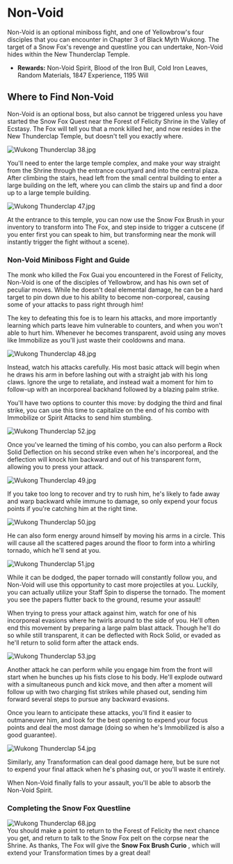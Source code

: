 # Non-Void

Non-Void is an optional miniboss fight, and one of Yellowbrow's four disciples that you can encounter in Chapter 3 of Black Myth Wukong. The target of a Snow Fox's revenge and questline you can undertake, Non-Void hides within the New Thunderclap Temple. 

  * **Rewards:** Non-Void Spirit, Blood of the Iron Bull, Cold Iron Leaves, Random Materials, 1847 Experience, 1195 Will

## Where to Find Non-Void

Non-Void is an optional boss, but also cannot be triggered unless you have started the Snow Fox Quest near the Forest of Felicity Shrine in the Valley of Ecstasy. The Fox will tell you that a monk killed her, and now resides in the New Thunderclap Temple, but doesn't tell you exactly where. 

![Wukong Thunderclap 38.jpg](https://oyster.ignimgs.com/mediawiki/apis.ign.com/black-myth-wukong/5/58/Wukong_Thunderclap_38.jpg)

You'll need to enter the large temple complex, and make your way straight from the Shrine through the entrance courtyard and into the central plaza. After climbing the stairs, head left from the small central building to enter a large building on the left, where you can climb the stairs up and find a door up to a large temple building. 

![Wukong Thunderclap 47.jpg](https://oyster.ignimgs.com/mediawiki/apis.ign.com/black-myth-wukong/2/20/Wukong_Thunderclap_47.jpg)

At the entrance to this temple, you can now use the Snow Fox Brush in your inventory to transform into The Fox, and step inside to trigger a cutscene (if you enter first you can speak to him, but transforming near the monk will instantly trigger the fight without a scene). 

### Non-Void Miniboss Fight and Guide

The monk who killed the Fox Guai you encountered in the Forest of Felicity, Non-Void is one of the disciples of Yellowbrow, and has his own set of peculiar moves. While he doesn't deal elemental damage, he can be a hard target to pin down due to his ability to become non-corporeal, causing some of your attacks to pass right through him! 

The key to defeating this foe is to learn his attacks, and more importantly learning which parts leave him vulnerable to counters, and when you won't able to hurt him. Whenever he becomes transparent, avoid using any moves like Immobilize as you'll just waste their cooldowns and mana. 

![Wukong Thunderclap 48.jpg](https://oyster.ignimgs.com/mediawiki/apis.ign.com/black-myth-wukong/4/4d/Wukong_Thunderclap_48.jpg)

Instead, watch his attacks carefully. His most basic attack will begin when he draws his arm in before lashing out with a straight jab with his long claws. Ignore the urge to retaliate, and instead wait a moment for him to follow-up with an incorporeal backhand followed by a blazing palm strike. 

You'll have two options to counter this move: by dodging the third and final strike, you can use this time to capitalize on the end of his combo with Immobilize or Spirit Attacks to send him stumbling. 

![Wukong Thunderclap 52.jpg](https://oyster.ignimgs.com/mediawiki/apis.ign.com/black-myth-wukong/1/11/Wukong_Thunderclap_52.jpg)

Once you've learned the timing of his combo, you can also perform a Rock Solid Deflection on his second strike even when he's incorporeal, and the deflection will knock him backward and out of his transparent form, allowing you to press your attack. 

![Wukong Thunderclap 49.jpg](https://oyster.ignimgs.com/mediawiki/apis.ign.com/black-myth-wukong/6/6f/Wukong_Thunderclap_49.jpg)

If you take too long to recover and try to rush him, he's likely to fade away and warp backward while immune to damage, so only expend your focus points if you're catching him at the right time. 

![Wukong Thunderclap 50.jpg](https://oyster.ignimgs.com/mediawiki/apis.ign.com/black-myth-wukong/6/6c/Wukong_Thunderclap_50.jpg)

He can also form energy around himself by moving his arms in a circle. This will cause all the scattered pages around the floor to form into a whirling tornado, which he'll send at you. 

![Wukong Thunderclap 51.jpg](https://oyster.ignimgs.com/mediawiki/apis.ign.com/black-myth-wukong/a/a7/Wukong_Thunderclap_51.jpg)

While it can be dodged, the paper tornado will constantly follow you, and Non-Void will use this opportunity to cast more projectiles at you. Luckily, you can actually utilize your Staff Spin to disperse the tornado. The moment you see the papers flutter back to the ground, resume your assault! 

When trying to press your attack against him, watch for one of his incorporeal evasions where he twirls around to the side of you. He'll often end this movement by preparing a large palm blast attack. Though he'll do so while still transparent, it can be deflected with Rock Solid, or evaded as he'll return to solid form after the attack ends. 

![Wukong Thunderclap 53.jpg](https://oyster.ignimgs.com/mediawiki/apis.ign.com/black-myth-wukong/8/8c/Wukong_Thunderclap_53.jpg)

Another attack he can perform while you engage him from the front will start when he bunches up his fists close to his body. He'll explode outward with a simultaneous punch and kick move, and then after a moment will follow up with two charging fist strikes while phased out, sending him forward several steps to pursue any backward evasions. 

Once you learn to anticipate these attacks, you'll find it easier to outmaneuver him, and look for the best opening to expend your focus points and deal the most damage (doing so when he's Immobilized is also a good guarantee). 

![Wukong Thunderclap 54.jpg](https://oyster.ignimgs.com/mediawiki/apis.ign.com/black-myth-wukong/4/46/Wukong_Thunderclap_54.jpg)

Similarly, any Transformation can deal good damage here, but be sure not to expend your final attack when he's phasing out, or you'll waste it entirely. 

When Non-Void finally falls to your assault, you'll be able to absorb the Non-Void Spirit. 

### Completing the Snow Fox Questline

![Wukong Thunderclap 68.jpg](https://oyster.ignimgs.com/mediawiki/apis.ign.com/black-myth-wukong/c/ca/Wukong_Thunderclap_68.jpg)  
You should make a point to return to the Forest of Felicity the next chance you get, and return to talk to the Snow Fox pelt on the corpse near the Shrine. As thanks, The Fox will give the **Snow Fox Brush Curio** , which will extend your Transformation times by a great deal! 

